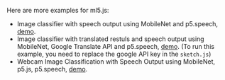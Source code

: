 Here are more examples for ml5.js:
- Image classifier with speech output using MobileNet and p5.speech, [demo](https://yining1023.github.io/machine-learning-for-the-web/week5-moreExamples/ImageClassification_VideoSound/).
- Image classifier with translated restuls and speech output using MobileNet, Google Translate API and p5.speech, [demo](https://youtu.be/DmAZ42g7nRQ). (To run this example, you need to replace the google API key in the `sketch.js`)
- Webcam Image Classification with Speech Output using MobileNet, p5.js, p5.speech, [demo](https://yining1023.github.io/machine-learning-for-the-web/week5-moreExamples/ImageClassification_VideoScavengerHunt/).
